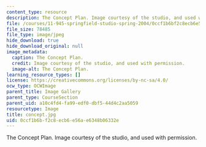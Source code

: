 ```yaml
---
content_type: resource
description: The Concept Plan. Image courtesy of the studio, and used with permission.
file: /courses/11-945-springfield-studio-spring-2004/0ccf1b6bf2c8ecb6e56ae6348b06332e_concept.jpg
file_size: 78485
file_type: image/jpeg
hide_download: true
hide_download_original: null
image_metadata:
  caption: The Concept Plan.
  credit: Image courtesy of the studio, and used with permission.
  image-alt: The Concept Plan.
learning_resource_types: []
license: https://creativecommons.org/licenses/by-nc-sa/4.0/
ocw_type: OCWImage
parent_title: Image Gallery
parent_type: CourseSection
parent_uid: a10c4fd4-fa99-edf0-dbf5-44d4c2aa5059
resourcetype: Image
title: concept.jpg
uid: 0ccf1b6b-f2c8-ecb6-e56a-e6348b06332e
---
```

The Concept Plan. Image courtesy of the studio, and used with permission.